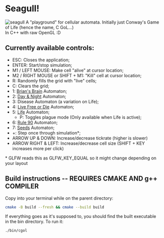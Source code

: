 # Seagull!
![seagull](https://images.pexels.com/photos/56618/seagull-sky-holiday-bird-56618.jpeg)
A "playground" for cellular automata. Initially just Conway's Game of Life (hence the name, C GoL...) \
In C++ with raw OpenGL :D

## Currently available controls:
- ESC: Closes the application;
- ENTER: Start/stop simulation;
- M1 / LEFT MOUSE: Make cell "alive" at cursor location;
- M2 / RIGHT MOUSE or SHIFT + M1: "Kill" cell at cursor location;
- R: Randomly fills the grid with "live" cells;
- C: Clears the grid;
- 1: [Brian's Brain](https://en.wikipedia.org/wiki/Brian's_Brain) Automaton;
- 2: [Day & Night](https://en.wikipedia.org/wiki/Day_and_Night_(cellular_automaton)) Automaton;
- 3: Disease Automaton (a variation on Life);
- 4: [Live Free or Die](https://conwaylife.com/wiki/OCA:Live_Free_or_Die) Automaton;
- 5: [Life](https://en.wikipedia.org/wiki/Conway's_Game_of_Life) Automaton;
    - P: Toggles plague mode (Only available when Life is active);
- 6: [Rule 90](https://en.wikipedia.org/wiki/Rule_90) Automaton;
- 7: [Seeds](https://en.wikipedia.org/wiki/Seeds_(cellular_automaton)) Automaton;
- +: Step once through simulation*;
- ARROW UP & DOWN: Increase/decrease tickrate (higher is slower)
- ARROW RIGHT & LEFT: Increase/decrease cell size (SHIFT + KEY increases more per click)

\* GLFW reads this as GLFW_KEY_EQUAL so it might change depending on your layout

## Build instructions -- REQUIRES CMAKE AND g++ COMPILER
Copy into your terminal while on the parent directory:

```sh
cmake -B build --fresh && cmake --build build
```

If everything goes as it's supposed to, you should find the built executable in the bin directory.
To run it:
```sh
./bin/cgol
```
